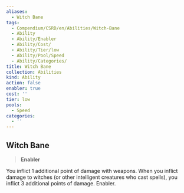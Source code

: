 ```yaml
---
aliases:
  - Witch Bane
tags:
  - Compendium/CSRD/en/Abilities/Witch-Bane
  - Ability
  - Ability/Enabler
  - Ability/Cost/
  - Ability/Tier/low
  - Ability/Pool/Speed
  - Ability/Categories/
title: Witch Bane
collection: Abilities
kind: Ability
action: false
enabler: true
cost: ''
tier: low
pools:
  - Speed
categories:
  - ''
---
```

## Witch Bane                                                       
>**Enabler**    
    
You inflict 1 additional point of damage with weapons. When you inflict damage to witches (or other intelligent creatures who cast spells), you inflict 3 additional points of damage. Enabler.  
